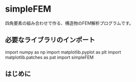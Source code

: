 # simpleFEM

四角要素の組み合わせで作る、構造物のFEM解析プログラムです。

## 必要なライブラリのインポート

import numpy as np
import matplotlib.pyplot as plt
import matplotlib.patches as pat
import simpleFEM

## はじめに

